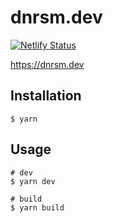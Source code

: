 # dnrsm.dev
[![Netlify Status](https://api.netlify.com/api/v1/badges/04d911fe-c656-4dc0-aab4-e97bd8ac1e6c/deploy-status)](https://app.netlify.com/sites/dnrsm-dev/deploys)

https://dnrsm.dev

## Installation

```shell
$ yarn
```

## Usage
```shell
# dev
$ yarn dev

# build
$ yarn build
```